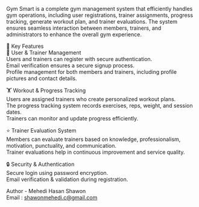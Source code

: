 Gym Smart is a complete gym management system that efficiently handles gym operations, including user registrations, trainer assignments, progress tracking, generate workout plan, and trainer evaluations. The system ensures seamless interaction between members, trainers, and administrators to enhance the overall gym experience.

📌 Key Features <br>
👤 User & Trainer Management <br>
Users and trainers can register with secure authentication. <br>
Email verification ensures a secure signup process. <br>
Profile management for both members and trainers, including profile pictures and contact details. 

🏋️ Workout & Progress Tracking <br>
Users are assigned trainers who create personalized workout plans. <br>
The progress tracking system records exercises, reps, weight, and session dates. <br>
Trainers can monitor and update progress efficiently. 

⭐ Trainer Evaluation System <br>
Members can evaluate trainers based on knowledge, professionalism, motivation, punctuality, and communication. <br>
Trainer evaluations help in continuous improvement and service quality. 

🔒 Security & Authentication <br>
Secure login using password encryption. <br>
Email verification & validation during registration. 
 
Author - Mehedi Hasan Shawon <br>
Email : shawonmehedi.c@gmail.com
